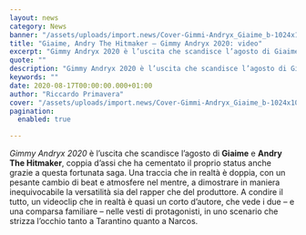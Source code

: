 ```yaml
---
layout: news
category: News
banner: "/assets/uploads/import.news/Cover-Gimmi-Andryx_Giaime_b-1024x1024.jpg"
title: "Giaime, Andry The Hitmaker – Gimmy Andryx 2020: video"
excerpt: "Gimmy Andryx 2020 è l’uscita che scandisce l’agosto di Giaime e Andry The Hitmaker, coppia d’assi che ha cementato il proprio status anche grazie a questa fortunata saga. Una traccia che in realtà è doppia, con un pesante cambio di beat e atmosfere nel mentre, a dimostrare in maniera inequivocabile la versatilità sia del rapper [&hellip"
quote: ""
description: "Gimmy Andryx 2020 è l’uscita che scandisce l’agosto di Giaime e Andry The Hitmaker, coppia d’assi che ha cementato il proprio status anche grazie a questa fortunata saga. Una traccia che in realtà è doppia, con un pesante cambio di beat e atmosfere nel mentre, a dimostrare in maniera inequivocabile la versatilità sia del rapper [&hellip"
keywords: ""
date: 2020-08-17T00:00:00.000+01:00
author: "Riccardo Primavera"
cover: "/assets/uploads/import.news/Cover-Gimmi-Andryx_Giaime_b-1024x1024.jpg"
pagination:
  enabled: true

---
```


_Gimmy Andryx 2020_ è l’uscita che scandisce l’agosto di **Giaime** e **Andry The Hitmaker**, coppia d’assi che ha cementato il proprio status anche grazie a questa fortunata saga. Una traccia che in realtà è doppia, con un pesante cambio di beat e atmosfere nel mentre, a dimostrare in maniera inequivocabile la versatilità sia del rapper che del produttore. A condire il tutto, un videoclip che in realtà è quasi un corto d’autore, che vede i due – e una comparsa familiare – nelle vesti di protagonisti, in uno scenario che strizza l’occhio tanto a Tarantino quanto a Narcos.